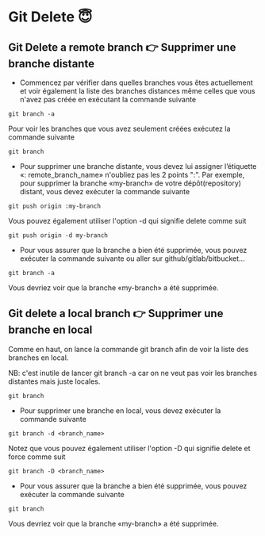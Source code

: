 # Git Delete 😇

## Git Delete a remote branch 👉 Supprimer une branche distante

- Commencez par vérifier dans quelles branches vous êtes actuellement et voir également la liste des branches distances même celles que vous n'avez pas créée en exécutant la commande suivante

```
git branch -a
```

Pour voir les branches que vous avez seulement créées exécutez la commande suivante

```
git branch
```


- Pour supprimer une branche distante, vous devez lui assigner l’étiquette «: remote_branch_name» n'oubliez pas les 2 points ":". Par exemple, pour supprimer la branche «my-branch» de votre dépôt(repository) distant, vous devez exécuter la commande suivante

```
git push origin :my-branch
```

Vous pouvez également utiliser l'option -d qui signifie delete comme suit

```
git push origin -d my-branch
```

- Pour vous assurer que la branche a bien été supprimée, vous pouvez exécuter la commande suivante ou aller sur github/gitlab/bitbucket... 

```
git branch -a
```

Vous devriez voir que la branche «my-branch» a été supprimée.

## Git delete a local branch 👉 Supprimer une branche en local

Comme en haut, on lance la commande git branch afin de voir la liste des branches en local.

NB: c'est inutile de lancer git branch -a car on ne veut pas voir les branches distantes mais juste locales.

```
git branch
```

- Pour supprimer une branche en local, vous devez exécuter la commande suivante

```
git branch -d <branch_name>
```

Notez que vous pouvez également utiliser l'option -D qui signifie delete et force comme suit

```
git branch -D <branch_name>
```

- Pour vous assurer que la branche a bien été supprimée, vous pouvez exécuter la commande suivante

```
git branch
```

Vous devriez voir que la branche «my-branch» a été supprimée.

